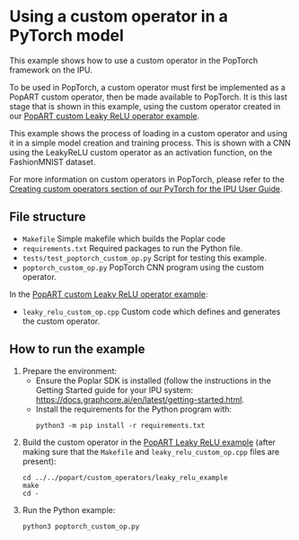<!-- Copyright (c) 2021 Graphcore Ltd. All rights reserved. -->
# Using a custom operator in a PyTorch model

This example shows how to use a custom operator in the PopTorch
framework on the IPU.

To be used in PopTorch, a custom operator must first be implemented as
a PopART custom operator, then be made available to PopTorch. It is this
last stage that is shown in this example, using the custom operator created
in our [PopART custom Leaky ReLU operator example](../../popart/custom_operators/leaky_relu_example).

This example shows the process of loading in a custom operator and using it in a simple
model creation and training process. This is shown with a CNN using the LeakyReLU custom
operator as an activation function, on the FashionMNIST dataset.

For more information on custom operators in PopTorch, please refer to the
[Creating custom operators section of our PyTorch for the IPU User Guide](https://docs.graphcore.ai/projects/poptorch-user-guide/en/3.1.0/overview.html#creating-custom-ops).

## File structure

* `Makefile` Simple makefile which builds the Poplar code
* `requirements.txt` Required packages to run the Python file.
* `tests/test_poptorch_custom_op.py` Script for testing this example.
* `poptorch_custom_op.py` PopTorch CNN program using the custom operator.

In the [PopART custom Leaky ReLU operator example](../../popart/custom_operators/leaky_relu_example):
* `leaky_relu_custom_op.cpp` Custom code which defines and generates the custom operator.

## How to run the example

1) Prepare the environment:
    - Ensure the Poplar SDK is installed (follow the instructions in the Getting
    Started guide for your IPU system: <https://docs.graphcore.ai/en/latest/getting-started.html>.
    - Install the requirements for the Python program with:
       ```
       python3 -m pip install -r requirements.txt
       ```
2) Build the custom operator in the [PopART Leaky ReLU example](../../popart/custom_operators/leaky_relu_example) (after making sure that the `Makefile` and `leaky_relu_custom_op.cpp` files are present):
      ```
      cd ../../popart/custom_operators/leaky_relu_example
      make
      cd -
      ```
3) Run the Python example:
    ```
    python3 poptorch_custom_op.py
    ```
